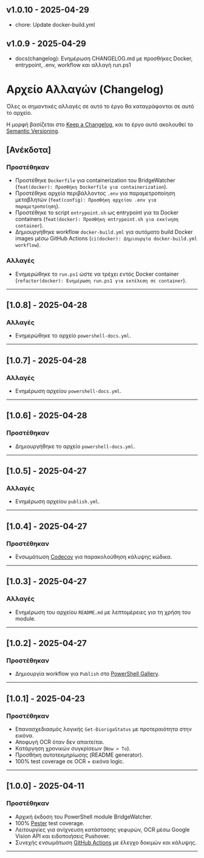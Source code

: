 ## v1.0.10 - 2025-04-29
* chore: Update docker-build.yml

## v1.0.9 - 2025-04-29
* docs(changelog): Ενημέρωση CHANGELOG.md με προσθήκες Docker, entrypoint, .env, workflow και αλλαγή run.ps1

# Αρχείο Αλλαγών (Changelog)

Όλες οι σημαντικές αλλαγές σε αυτό το έργο θα καταγράφονται σε αυτό το αρχείο.

Η μορφή βασίζεται στο [Keep a Changelog](https://keepachangelog.com/el/1.1.0/),
και το έργο αυτό ακολουθεί το [Semantic Versioning](https://semver.org/spec/v2.0.0.html).

## [Ανέκδοτα]

### Προστέθηκαν

- Προστέθηκε `Dockerfile` για containerization του BridgeWatcher (`feat(docker): Προσθήκη Dockerfile για containerization`).
- Προστέθηκε αρχείο περιβάλλοντος `.env` για παραμετροποίηση μεταβλητών (`feat(config): Προσθήκη αρχείου .env για παραμετροποίηση`).
- Προστέθηκε το script `entrypoint.sh` ως entrypoint για τα Docker containers (`feat(docker): Προσθήκη entrypoint.sh για εκκίνηση container`).
- Δημιουργήθηκε workflow `docker-build.yml` για αυτόματο build Docker images μέσω GitHub Actions (`ci(docker): Δημιουργία docker-build.yml workflow`).

### Αλλαγές

- Ενημερώθηκε το `run.ps1` ώστε να τρέχει εντός Docker container (`refactor(docker): Ενημέρωση run.ps1 για εκτέλεση σε container`).

---

## [1.0.8] - 2025-04-28

### Αλλαγές

- Ενημερώθηκε το αρχείο `powershell-docs.yml`.

---

## [1.0.7] - 2025-04-28

### Αλλαγές

- Ενημέρωση αρχείου `powershell-docs.yml`.

---

## [1.0.6] - 2025-04-28

### Προστέθηκαν

- Δημιουργήθηκε το αρχείο `powershell-docs.yml`.

---

## [1.0.5] - 2025-04-27

### Αλλαγές

- Ενημέρωση αρχείου `publish.yml`.

---

## [1.0.4] - 2025-04-27

### Προστέθηκαν

- Ενσωμάτωση [Codecov](https://about.codecov.io/) για παρακολούθηση κάλυψης κώδικα.

---

## [1.0.3] - 2025-04-27

### Αλλαγές

- Ενημέρωση του αρχείου `README.md` με λεπτομέρειες για τη χρήση του module.

---

## [1.0.2] - 2025-04-27

### Προστέθηκαν

- Δημιουργία workflow για `Publish` στο [PowerShell Gallery](https://www.powershellgallery.com/).

---

## [1.0.1] - 2025-04-23

### Προστέθηκαν

- Επανασχεδιασμός λογικής `Get-DiorigaStatus` με προτεραιότητα στην εικόνα.
- Αποφυγή OCR όταν δεν απαιτείται.
- Κατάργηση χρονικών συγκρίσεων (`Now > To`).
- Προσθήκη αυτοτεκμηρίωσης (README generator).
- 100% test coverage σε OCR + εικόνα logic.

---

## [1.0.0] - 2025-04-11

### Προστέθηκαν

- Αρχική έκδοση του PowerShell module BridgeWatcher.
- 100% [Pester](https://pester.dev/) test coverage.
- Λειτουργίες για ανίχνευση κατάστασης γεφυρών, OCR μέσω Google Vision API και ειδοποιήσεις Pushover.
- Συνεχής ενσωμάτωση [GitHub Actions](https://docs.github.com/en/actions) με έλεγχο δοκιμών και κάλυψης.

---
